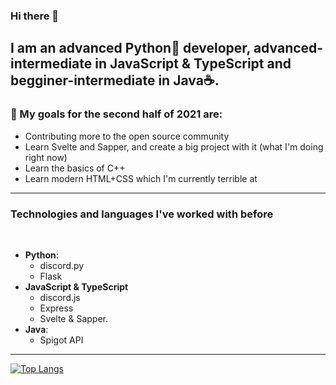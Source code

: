 ### Hi there 👋

## I am an advanced Python🐍 developer, advanced-intermediate in JavaScript & TypeScript and begginer-intermediate in Java☕.

### 🎉 My goals for the second half of 2021 are:
- Contributing more to the open source community
- Learn Svelte and Sapper, and create a big project with it (what I'm doing right now)
- Learn the basics of C++
- Learn modern HTML+CSS which I'm currently terrible at

---

### Technologies and languages I've worked with before

<br>

- **Python**:
    * discord.py
    * Flask
- **JavaScript & TypeScript**
    * discord.js
    * Express
    * Svelte & Sapper.
- **Java**:
    * Spigot API

---

[![Top Langs](https://github-readme-stats.vercel.app/api/top-langs/?username=marzeq&layout=compact&theme=dark)](https://github-readme-stats.vercel.app/api/top-langs/?username=marzeq&layout=compact&theme=dark)
